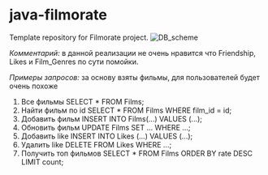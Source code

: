 # java-filmorate
Template repository for Filmorate project.
![DB_scheme](https://user-images.githubusercontent.com/114878995/226187909-591fd788-316b-4be2-b4ca-37cafb37ab5c.png)

*Комментарий:* в данной реализации не очень нравится что Friendship, Likes и Film_Genres по сути помойки.

*Примеры запросов:* за основу взяты фильмы, для пользователей будет очень похоже
1. Все фильмы SELECT * FROM Films;
2. Найти фильм по id SELECT * FROM Films WHERE film_id = id;
3. Добавить фильм INSERT INTO Films(...) VALUES (...);
4. Обновить фильм UPDATE Films SET ... WHERE ...;
5. Добавить like INSERT INTO Likes (...) VALUES (...);
6. Удалить like DELETE FROM Likes WHERE ...;
7. Получить топ фильмов SELECT * FROM Films ORDER BY rate DESC LIMIT count;
